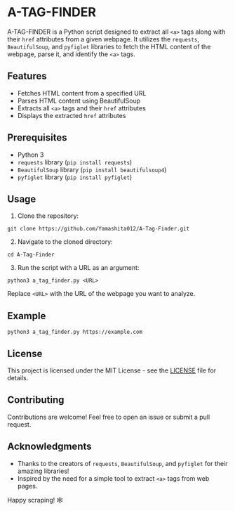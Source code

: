 # A-TAG-FINDER

A-TAG-FINDER is a Python script designed to extract all `<a>` tags along with their `href` attributes from a given webpage. It utilizes the `requests`, `BeautifulSoup`, and `pyfiglet` libraries to fetch the HTML content of the webpage, parse it, and identify the `<a>` tags.

## Features

- Fetches HTML content from a specified URL
- Parses HTML content using BeautifulSoup
- Extracts all `<a>` tags and their `href` attributes
- Displays the extracted `href` attributes

## Prerequisites

- Python 3
- `requests` library (`pip install requests`)
- `BeautifulSoup` library (`pip install beautifulsoup4`)
- `pyfiglet` library (`pip install pyfiglet`)

## Usage

1. Clone the repository:

```
git clone https://github.com/Yamashita012/A-Tag-Finder.git
```

2. Navigate to the cloned directory:

```
cd A-Tag-Finder
```

3. Run the script with a URL as an argument:

```
python3 a_tag_finder.py <URL>
```

Replace `<URL>` with the URL of the webpage you want to analyze.

## Example

```
python3 a_tag_finder.py https://example.com
```

## License

This project is licensed under the MIT License - see the [LICENSE](LICENSE) file for details.

## Contributing

Contributions are welcome! Feel free to open an issue or submit a pull request.

## Acknowledgments

- Thanks to the creators of `requests`, `BeautifulSoup`, and `pyfiglet` for their amazing libraries!
- Inspired by the need for a simple tool to extract `<a>` tags from web pages.

Happy scraping! 🕸️
